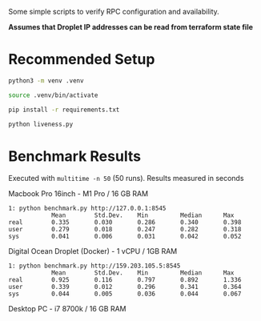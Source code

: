 Some simple scripts to verify RPC configuration and availability.

**Assumes that Droplet IP addresses can be read from terraform state file**

# Recommended Setup

```bash
python3 -m venv .venv

source .venv/bin/activate

pip install -r requirements.txt

python liveness.py
```

# Benchmark Results

Executed with `multitime -n 50` (50 runs). Results measured in seconds

Macbook Pro 16inch - M1 Pro / 16 GB RAM
```
1: python benchmark.py http://127.0.0.1:8545
            Mean        Std.Dev.    Min         Median      Max
real        0.335       0.030       0.286       0.340       0.398       
user        0.279       0.018       0.247       0.282       0.318       
sys         0.041       0.006       0.031       0.042       0.052
```

Digital Ocean Droplet (Docker) - 1 vCPU / 1GB RAM
```
1: python benchmark.py http://159.203.105.5:8545
            Mean        Std.Dev.    Min         Median      Max
real        0.925       0.116       0.797       0.892       1.336       
user        0.339       0.012       0.296       0.341       0.364       
sys         0.044       0.005       0.036       0.044       0.067
```

Desktop PC - i7 8700k / 16 GB RAM
